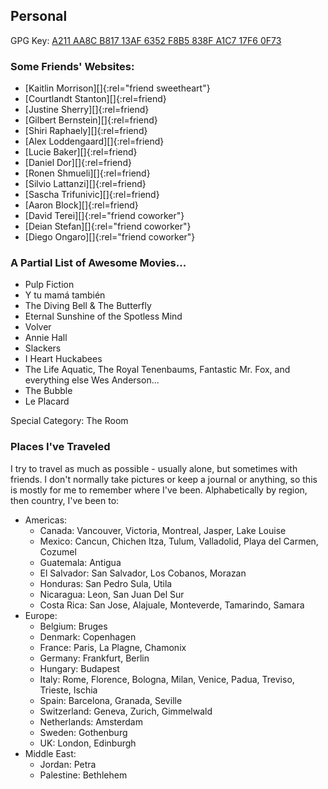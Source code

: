 ## Personal

GPG Key: [A211 AA8C B817 13AF 6352  F8B5 838F A1C7 17F6 0F73](gpg.public.key)

### Some Friends' Websites:
- [Kaitlin Morrison][]{:rel="friend sweetheart"}
- [Courtlandt Stanton][]{:rel=friend}
- [Justine Sherry][]{:rel=friend}
- [Gilbert Bernstein][]{:rel=friend}
- [Shiri Raphaely][]{:rel=friend}
- [Alex Loddengaard][]{:rel=friend}
- [Lucie Baker][]{:rel=friend}
- [Daniel Dor][]{:rel=friend}
- [Ronen Shmueli][]{:rel=friend}
- [Silvio Lattanzi][]{:rel=friend}
- [Sascha Trifunivic][]{:rel=friend}
- [Aaron Block][]{:rel=friend}
- [David Terei][]{:rel="friend coworker"}
- [Deian Stefan][]{:rel="friend coworker"}
- [Diego Ongaro][]{:rel="friend coworker"}

### A Partial List of Awesome Movies...
- Pulp Fiction
- Y tu mamá también
- The Diving Bell &amp; The Butterfly
- Eternal Sunshine of the Spotless Mind
- Volver
- Annie Hall
- Slackers
- I Heart Huckabees
- The Life Aquatic, The Royal Tenenbaums, Fantastic Mr. Fox, and everything else Wes Anderson...
- The Bubble
- Le Placard

Special Category: The Room

### Places I've Traveled

I try to travel as much as possible - usually alone, but sometimes with friends. I don't normally take pictures or keep a journal or anything, so this is mostly for me to remember where I've been. Alphabetically by region, then country, I've been to:

- Americas:
  - Canada: Vancouver, Victoria, Montreal, Jasper, Lake Louise
  - Mexico: Cancun, Chichen Itza, Tulum, Valladolid, Playa del Carmen, Cozumel
  - Guatemala: Antigua
  - El Salvador: San Salvador, Los Cobanos, Morazan
  - Honduras: San Pedro Sula, Utila
  - Nicaragua: Leon, San Juan Del Sur
  - Costa Rica: San Jose, Alajuale, Monteverde, Tamarindo, Samara
- Europe:
  - Belgium: Bruges
  - Denmark: Copenhagen
  - France: Paris, La Plagne, Chamonix
  - Germany: Frankfurt, Berlin
  - Hungary: Budapest
  - Italy: Rome, Florence, Bologna, Milan, Venice, Padua, Treviso, Trieste, Ischia
  - Spain: Barcelona, Granada, Seville
  - Switzerland: Geneva, Zurich, Gimmelwald
  - Netherlands: Amsterdam
  - Sweden: Gothenburg
  - UK: London, Edinburgh
- Middle East:
  - Jordan: Petra
  - Palestine: Bethlehem

